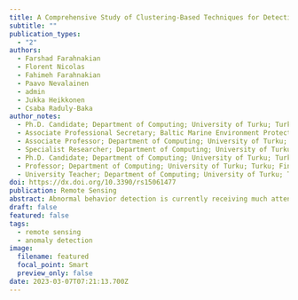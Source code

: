 ```yaml
---
title: A Comprehensive Study of Clustering-Based Techniques for Detecting Abnormal Vessel Behavior
subtitle: ""
publication_types:
  - "2"
authors:
  - Farshad Farahnakian
  - Florent Nicolas
  - Fahimeh Farahnakian 
  - Paavo Nevalainen
  - admin
  - Jukka Heikkonen 
  - Csaba Raduly-Baka
author_notes:
  - Ph.D. Candidate; Department of Computing; University of Turku; Turku; Finland
  - Associate Professional Secretary; Baltic Marine Environment Protection Commission—Helsinki Commission (HELCOM); Helsinki; Finland
  - Associate Professor; Department of Computing; University of Turku; Turku; Finland
  - Specialist Researcher; Department of Computing; University of Turku; Turku; Finland
  - Ph.D. Candidate; Department of Computing; University of Turku; Turku; Finland
  - Professor; Department of Computing; University of Turku; Turku; Finland
  - University Teacher; Department of Computing; University of Turku; Turku; Finland
doi: https://dx.doi.org/10.3390/rs15061477
publication: Remote Sensing
abstract: Abnormal behavior detection is currently receiving much attention because of the availability of marine equipment and data allowing maritime agents to track vessels. One of the most popular tools for developing an efficient anomaly detection system is the Automatic Identification System (AIS). The aim of this paper is to explore the performance of existing well-known clustering methods for detecting the two most dangerous abnormal behaviors based on the AIS. The methods include K-means, Density-Based Spatial Clustering of Applications with Noise (DBSCAN), Affinity Propagation (AP), and the Gaussian Mixtures Model (GMM). In order to evaluate the performance of the clustering methods, we also used the AIS data of vessels, which were collected through the Finnish transport agency from the whole Baltic Sea for three months. Although most existing studies focus on ocean route recognition, deviations from regulated ocean routes, or irregular speed, we focused on dark ships or those sets of vessels that turn off the AIS to perform illegal activities and spiral vessel movements. The experimental results demonstrate that the K-means clustering method can effectively detect dark ships and spiral vessel movements, which are the most threatening events for maritime safety.
draft: false
featured: false
tags:
  - remote sensing
  - anomaly detection
image:
  filename: featured
  focal_point: Smart
  preview_only: false
date: 2023-03-07T07:21:13.700Z
---
```

